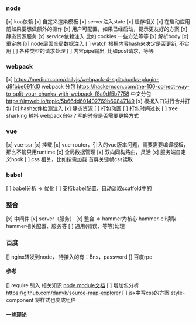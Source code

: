 ### node
[x] koa依赖
[x] 自定义渲染模板
[x] server注入state
[x] 缓存相关
[x] 在启动应用前如果要想做额外的操作
[x] 用户可配置，如果已经启动，提示更友好的方案
[x] 静态资源服务
[x] service依赖注入 比如 cookies 一些方法等等
[x] 解析body
[x] 重定向
[x] node层面全局数据注入
[ ] watch 根据内容hash来决定是否更新, 不实用
[ ] 各种类型的请求处理
[ ] 内容pipe输出, 比如post请求，等等


### webpack
[x] https://medium.com/dailyjs/webpack-4-splitchunks-plugin-d9fbbe091fd0  webpack 分包
https://hackernoon.com/the-100-correct-way-to-split-your-chunks-with-webpack-f8a9df5b7758
中文分包 https://imweb.io/topic/5b66dd601402769b60847149
[x] 根据入口进行合并打包
[x] hash文件检测注入
[x] 静态资源
[ ] 打包动画
[ ] 打包时间过长
[ ] tree sharking 树抖 webpack自带？写的时候是否需要更换方式

### vue
[x] vue-ssr
[x] 挂载
[x] vue-router，引入的vue版本问题，需要需要编译模板，那么不能只用runtime
[x] 全局数据管理
[x] 双向同构路由，灵活
[x] 服务端自定义hook
[ ] css 相关，比如按需加载 首屏关键帧css读取

### babel
[ ] babel分析 => 优化
[ ] 支持babel配置，自动读取scaffold中的

### 整合
[x] 中间件 
[x] server（服务）
[x] 整合 => hammer为核心 hammer-cli读取hammer相关配置、服务等
[ ] 通用(错误、等等)处理


### 百度
[] nginx转发到node， 待接入的有：Bns，password
[] 百度rpc



#### 参考
[] require 引入 相关知识 [node module文档](https://nodejs.org/docs/latest/api/modules.html#modules_the_module_scope)
[ ] 增加包分析  https://github.com/danvk/source-map-explorer
[ ] jsx中写css的方案  style-component 将样式也变成组件

#### 一些理论
